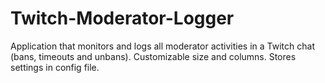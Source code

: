 # Twitch-Moderator-Logger
Application that monitors and logs all moderator activities in a Twitch chat (bans, timeouts and unbans). Customizable size and columns. Stores settings in config file.

